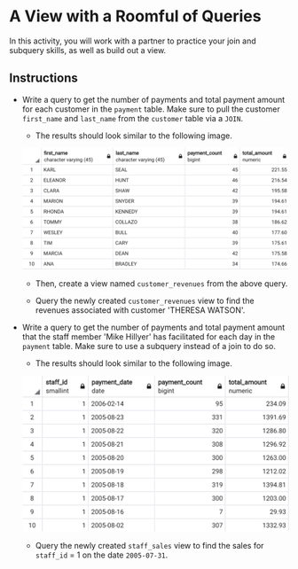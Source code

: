 # A View with a Roomful of Queries

In this activity, you will work with a partner to practice your join and subquery skills, as well as build out a view.

## Instructions

* Write a query to get the number of payments and total payment amount for each customer in the `payment` table. Make sure to pull the customer `first_name` and `last_name` from the `customer` table via a `JOIN`.

  * The results should look similar to the following image.

  ![join](Images/join.png)

  * Then, create a view named `customer_revenues` from the above query.

  * Query the newly created `customer_revenues` view to find the revenues associated with customer 'THERESA WATSON'.

* Write a query to get the number of payments and total payment amount that the staff member 'Mike Hillyer' has facilitated for each day in the `payment` table. Make sure to use a subquery instead of a join to do so.

  * The results should look similar to the following image.

  ![subquery](Images/subquery.png)

  * Query the newly created `staff_sales` view to find the sales for `staff_id` = 1 on the date `2005-07-31`.

